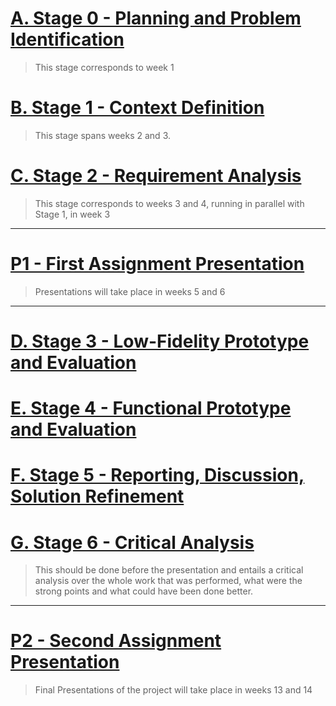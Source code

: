 <!-- 
This markdown document will contain all information and decisions concerning the HCI project for
< The Title of the Project Here >
Work carried out by:

-->

# [A. Stage 0 - Planning and Problem Identification](stage0_planning/a_stage_0_planning_problem_identification.md)
 > 	This stage corresponds to week 1

<!-- For this stage you will need to read this:-->


# [B. Stage 1 - Context Definition](stage1_context/b_stage_1_context_definition.md)
> 	This stage spans weeks 2 and 3.


 
# [C. Stage 2 - Requirement Analysis](stage2_requirements/c_stage_2_requirement_definition.md)
>	This stage corresponds to weeks 3 and 4, running in parallel with Stage 1, in week 3
<!-- Based on the context definition and the devised scenarios, specify the requirements -->




---
# [P1 - First Assignment Presentation](presentation_1/p1_first_assignment_presentation.md)
>	Presentations will take place in weeks 5 and 6
---

# [D. Stage 3 - Low-Fidelity Prototype and Evaluation](stage_3_low_fidelity/d_stage_3_low-fidelity_prototype_and_evaluation.md)





# [E. Stage 4 - Functional Prototype and Evaluation](stage4_functional_prototype/e_stage_4_functional_prototype_and_evaluation.md)



## 



# [F. Stage 5 - Reporting, Discussion, Solution Refinement](stage5_discussion_and_refinement/f_stage_5_reporting_discussion_refinement.md)



# [G. Stage 6 - Critical Analysis](stage6_critical_analysis/g_stage_6_critical_analysis.md)
>	This should be done before the presentation and entails a critical analysis over the whole work that was performed, what were the strong points and what could have been done better.




---
# [P2 - Second Assignment Presentation](presentation_2/p2__second_assignment_presentation.md)
>	Final Presentations of the project will take place in weeks 13 and 14


